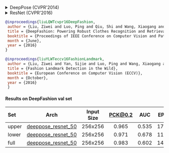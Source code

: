 <!-- [ALGORITHM] -->

<details>
<summary>DeepPose (CVPR'2014)</summary>

```bibtex
@inproceedings{toshev2014deeppose,
  title={Deeppose: Human pose estimation via deep neural networks},
  author={Toshev, Alexander and Szegedy, Christian},
  booktitle={Proceedings of the IEEE conference on computer vision and pattern recognition},
  pages={1653--1660},
  year={2014}
}
```

</details>

<!-- [BACKBONE] -->

<details>
<summary>ResNet (CVPR'2016)</summary>

```bibtex
@inproceedings{he2016deep,
  title={Deep residual learning for image recognition},
  author={He, Kaiming and Zhang, Xiangyu and Ren, Shaoqing and Sun, Jian},
  booktitle={Proceedings of the IEEE conference on computer vision and pattern recognition},
  pages={770--778},
  year={2016}
}
```

</details>

<!-- [DATASET] -->

```bibtex
@inproceedings{liuLQWTcvpr16DeepFashion,
 author = {Liu, Ziwei and Luo, Ping and Qiu, Shi and Wang, Xiaogang and Tang, Xiaoou},
 title = {DeepFashion: Powering Robust Clothes Recognition and Retrieval with Rich Annotations},
 booktitle = {Proceedings of IEEE Conference on Computer Vision and Pattern Recognition (CVPR)},
 month = {June},
 year = {2016}
}
```

<!-- [DATASET] -->

```bibtex
@inproceedings{liuYLWTeccv16FashionLandmark,
 author = {Liu, Ziwei and Yan, Sijie and Luo, Ping and Wang, Xiaogang and Tang, Xiaoou},
 title = {Fashion Landmark Detection in the Wild},
 booktitle = {European Conference on Computer Vision (ECCV)},
 month = {October},
 year = {2016}
 }
```

#### Results on DeepFashion val set

|Set   | Arch  | Input Size | PCK@0.2 |  AUC  |  EPE  | ckpt    | log     |
| :--- | :---: | :--------: | :------: | :------: | :------: |:------: |:------: |
|upper | [deeppose_resnet_50](/configs/fashion/2d_kpt_sview_rgb_img/deeppose/deepfashion/res50_deepfashion_upper_256x192.py) | 256x256 | 0.965 | 0.535 | 17.2 | [ckpt](https://download.openmmlab.com/mmpose/fashion/deeppose/deeppose_res50_deepfashion_upper_256x192-497799fb_20210309.pth) | [log](https://download.openmmlab.com/mmpose/fashion/deeppose/deeppose_res50_deepfashion_upper_256x192_20210309.log.json) |
|lower | [deeppose_resnet_50](/configs/fashion/2d_kpt_sview_rgb_img/deeppose/deepfashion/res50_deepfashion_lower_256x192.py) | 256x256 | 0.971 | 0.678 | 11.8 | [ckpt](https://download.openmmlab.com/mmpose/fashion/deeppose/deeppose_res50_deepfashion_lower_256x192-94e0e653_20210309.pth) | [log](https://download.openmmlab.com/mmpose/fashion/deeppose/deeppose_res50_deepfashion_lower_256x192_20210309.log.json) |
|full  | [deeppose_resnet_50](/configs/fashion/2d_kpt_sview_rgb_img/deeppose/deepfashion/res50_deepfashion_full_256x192.py)  | 256x256 | 0.983 | 0.602 | 14.0 | [ckpt](https://download.openmmlab.com/mmpose/fashion/deeppose/deeppose_res50_deepfashion_full_256x192-4e0273e2_20210309.pth) | [log](https://download.openmmlab.com/mmpose/fashion/deeppose/deeppose_res50_deepfashion_full_256x192_20210309.log.json) |
